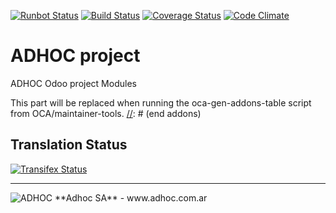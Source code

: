 [![Runbot Status](http://runbot.adhoc.com.ar/runbot/badge/flat/25/9.0.svg)](http://runbot.adhoc.com.ar/runbot/repo/github-com-ingadhoc-project-25)
[![Build Status](https://travis-ci.org/ingadhoc/project.svg?branch=9.0)](https://travis-ci.org/ingadhoc/project)
[![Coverage Status](https://coveralls.io/repos/ingadhoc/project/badge.png?branch=9.0)](https://coveralls.io/r/ingadhoc/project?branch=9.0)
[![Code Climate](https://codeclimate.com/github/ingadhoc/project/badges/gpa.svg)](https://codeclimate.com/github/ingadhoc/project)

# ADHOC project

ADHOC Odoo project Modules

[//]: # (addons)
This part will be replaced when running the oca-gen-addons-table script from OCA/maintainer-tools.
[//]: # (end addons)

Translation Status
------------------
[![Transifex Status](https://www.transifex.com/projects/p/ingadhoc-project-9-0/chart/image_png)](https://www.transifex.com/projects/p/ingadhoc-project-9-0)

----

<img alt="ADHOC" src="http://fotos.subefotos.com/83fed853c1e15a8023b86b2b22d6145bo.png" />
**Adhoc SA** - www.adhoc.com.ar
